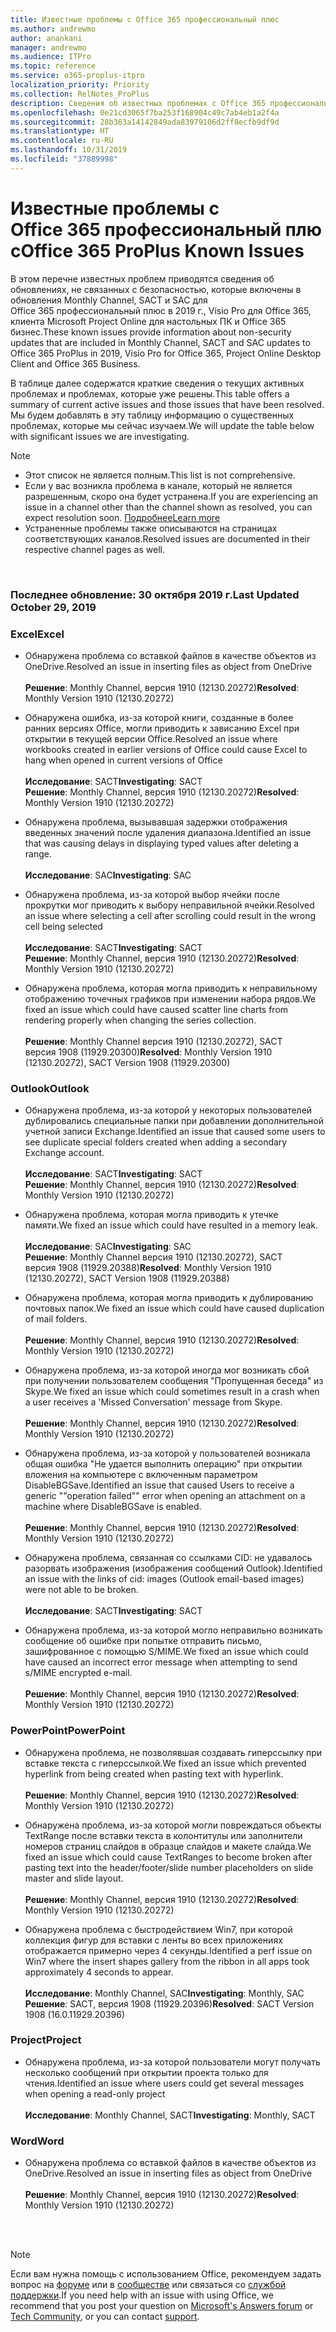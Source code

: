 ```yaml
---
title: Известные проблемы с Office 365 профессиональный плюс
ms.author: andrewmo
author: anankani
manager: andrewmo
ms.audience: ITPro
ms.topic: reference
ms.service: o365-proplus-itpro
localization_priority: Priority
ms.collection: RelNotes_ProPlus
description: Сведения об известных проблемах с Office 365 профессиональный плюс
ms.openlocfilehash: 0e21cd3065f7ba253f168904c49c7ab4eb1a2f4a
ms.sourcegitcommit: 28b363a14142849ada83979106d2ff8ecfb9df9d
ms.translationtype: HT
ms.contentlocale: ru-RU
ms.lasthandoff: 10/31/2019
ms.locfileid: "37889998"
---
```

# <a name="office-365-proplus-known-issues"></a><span data-ttu-id="c94d4-103">Известные проблемы с Office 365 профессиональный плюс</span><span class="sxs-lookup"><span data-stu-id="c94d4-103">Office 365 ProPlus Known Issues</span></span>

<span data-ttu-id="c94d4-104">В этом перечне известных проблем приводятся сведения об обновлениях, не связанных с безопасностью, которые включены в обновления Monthly Channel, SACT и SAC для Office 365 профессиональный плюс в 2019 г., Visio Pro для Office 365, клиента Microsoft Project Online для настольных ПК и Office 365 бизнес.</span><span class="sxs-lookup"><span data-stu-id="c94d4-104">These known issues provide information about non-security updates that are included in Monthly Channel, SACT and SAC updates to Office 365 ProPlus in 2019, Visio Pro for Office 365, Project Online Desktop Client and Office 365 Business.</span></span>

<span data-ttu-id="c94d4-105">В таблице далее содержатся краткие сведения о текущих активных проблемах и проблемах, которые уже решены.</span><span class="sxs-lookup"><span data-stu-id="c94d4-105">This table offers a summary of current active issues and those issues that have been resolved.</span></span>  <span data-ttu-id="c94d4-106">Мы будем добавлять в эту таблицу информацию о существенных проблемах, которые мы сейчас изучаем.</span><span class="sxs-lookup"><span data-stu-id="c94d4-106">We will update the table below with significant issues we are investigating.</span></span>

> [!NOTE]
>- <span data-ttu-id="c94d4-107">Этот список не является полным.</span><span class="sxs-lookup"><span data-stu-id="c94d4-107">This list is not comprehensive.</span></span>
>- <span data-ttu-id="c94d4-108">Если у вас возникла проблема в канале, который не является разрешенным, скоро она будет устранена.</span><span class="sxs-lookup"><span data-stu-id="c94d4-108">If you are experiencing an issue in a channel other than the channel shown as resolved, you can expect resolution soon.</span></span> [<span data-ttu-id="c94d4-109">Подробнее</span><span class="sxs-lookup"><span data-stu-id="c94d4-109">Learn more</span></span>](https://docs.microsoft.com/ru-RU/DeployOffice/overview-of-update-channels-for-office-365-proplus#BKMK_SAC)
>- <span data-ttu-id="c94d4-110">Устраненные проблемы также описываются на страницах соответствующих каналов.</span><span class="sxs-lookup"><span data-stu-id="c94d4-110">Resolved issues are documented in their respective channel pages as well.</span></span>

<br>

### <a name="last-updated-october-30-2019"></a><span data-ttu-id="c94d4-111">Последнее обновление: 30 октября 2019 г.</span><span class="sxs-lookup"><span data-stu-id="c94d4-111">Last Updated October 29, 2019</span></span>

### <a name="excel"></a><span data-ttu-id="c94d4-112">Excel</span><span class="sxs-lookup"><span data-stu-id="c94d4-112">Excel</span></span>

- <span data-ttu-id="c94d4-113">Обнаружена проблема со вставкой файлов в качестве объектов из OneDrive.</span><span class="sxs-lookup"><span data-stu-id="c94d4-113">Resolved an issue in inserting files as object from OneDrive</span></span><br><br> <span data-ttu-id="c94d4-114">**Решение**: Monthly Channel, версия 1910 (12130.20272)</span><span class="sxs-lookup"><span data-stu-id="c94d4-114">**Resolved**: Monthly Version 1910 (12130.20272)</span></span>

- <span data-ttu-id="c94d4-115">Обнаружена ошибка, из-за которой книги, созданные в более ранних версиях Office, могли приводить к зависанию Excel при открытии в текущей версии Office.</span><span class="sxs-lookup"><span data-stu-id="c94d4-115">Resolved an issue where workbooks created in earlier versions of Office could cause Excel to hang when opened in current versions of Office</span></span><br><br>
<span data-ttu-id="c94d4-116">**Исследование**: SACT</span><span class="sxs-lookup"><span data-stu-id="c94d4-116">**Investigating**: SACT</span></span> <br><span data-ttu-id="c94d4-117">**Решение**: Monthly Channel, версия 1910 (12130.20272)</span><span class="sxs-lookup"><span data-stu-id="c94d4-117">**Resolved**: Monthly Version 1910 (12130.20272)</span></span>

- <span data-ttu-id="c94d4-118">Обнаружена проблема, вызывавшая задержки отображения введенных значений после удаления диапазона.</span><span class="sxs-lookup"><span data-stu-id="c94d4-118">Identified an issue that was causing delays in displaying typed values after deleting a range.</span></span><br><br>
<span data-ttu-id="c94d4-119">**Исследование**: SAC</span><span class="sxs-lookup"><span data-stu-id="c94d4-119">**Investigating**: SAC</span></span>

- <span data-ttu-id="c94d4-120">Обнаружена проблема, из-за которой выбор ячейки после прокрутки мог приводить к выбору неправильной ячейки.</span><span class="sxs-lookup"><span data-stu-id="c94d4-120">Resolved an issue where selecting a cell after scrolling could result in the wrong cell being selected</span></span><br><br>
<span data-ttu-id="c94d4-121">**Исследование**: SACT</span><span class="sxs-lookup"><span data-stu-id="c94d4-121">**Investigating**: SACT</span></span> <br><span data-ttu-id="c94d4-122">**Решение**: Monthly Channel, версия 1910 (12130.20272)</span><span class="sxs-lookup"><span data-stu-id="c94d4-122">**Resolved**: Monthly Version 1910 (12130.20272)</span></span>

- <span data-ttu-id="c94d4-123">Обнаружена проблема, которая могла приводить к неправильному отображению точечных графиков при изменении набора рядов.</span><span class="sxs-lookup"><span data-stu-id="c94d4-123">We fixed an issue which could have caused scatter line charts from rendering properly when changing the series collection.</span></span><br><br>
<span data-ttu-id="c94d4-124">**Решение**: Monthly Channel версия 1910 (12130.20272), SACT версия 1908 (11929.20300)</span><span class="sxs-lookup"><span data-stu-id="c94d4-124">**Resolved**: Monthly Version 1910 (12130.20272), SACT Version 1908 (11929.20300)</span></span>

### <a name="outlook"></a><span data-ttu-id="c94d4-125">Outlook</span><span class="sxs-lookup"><span data-stu-id="c94d4-125">Outlook</span></span>

- <span data-ttu-id="c94d4-126">Обнаружена проблема, из-за которой у некоторых пользователей дублировались специальные папки при добавлении дополнительной учетной записи Exchange.</span><span class="sxs-lookup"><span data-stu-id="c94d4-126">Identified an issue that caused some users to see duplicate special folders created when adding a secondary Exchange account.</span></span><br><br><span data-ttu-id="c94d4-127">**Исследование**: SACT</span><span class="sxs-lookup"><span data-stu-id="c94d4-127">**Investigating**: SACT</span></span> <br><span data-ttu-id="c94d4-128">**Решение**: Monthly Channel, версия 1910 (12130.20272)</span><span class="sxs-lookup"><span data-stu-id="c94d4-128">**Resolved**: Monthly Version 1910 (12130.20272)</span></span>

- <span data-ttu-id="c94d4-129">Обнаружена проблема, которая могла приводить к утечке памяти.</span><span class="sxs-lookup"><span data-stu-id="c94d4-129">We fixed an issue which could have resulted in a memory leak.</span></span> <br><br>
<span data-ttu-id="c94d4-130">**Исследование**: SAC</span><span class="sxs-lookup"><span data-stu-id="c94d4-130">**Investigating**: SAC</span></span> <br><span data-ttu-id="c94d4-131">**Решение**: Monthly Channel версия 1910 (12130.20272), SACT версия 1908 (11929.20388)</span><span class="sxs-lookup"><span data-stu-id="c94d4-131">**Resolved**: Monthly Version 1910 (12130.20272), SACT Version 1908 (11929.20388)</span></span>

- <span data-ttu-id="c94d4-132">Обнаружена проблема, которая могла приводить к дублированию почтовых папок.</span><span class="sxs-lookup"><span data-stu-id="c94d4-132">We fixed an issue which could have caused duplication of mail folders.</span></span><br><br>
<span data-ttu-id="c94d4-133">**Решение**: Monthly Channel, версия 1910 (12130.20272)</span><span class="sxs-lookup"><span data-stu-id="c94d4-133">**Resolved**: Monthly Version 1910 (12130.20272)</span></span>

- <span data-ttu-id="c94d4-134">Обнаружена проблема, из-за которой иногда мог возникать сбой при получении пользователем сообщения "Пропущенная беседа" из Skype.</span><span class="sxs-lookup"><span data-stu-id="c94d4-134">We fixed an issue which could sometimes result in a crash when a user receives a 'Missed Conversation' message from Skype.</span></span><br><br>
<span data-ttu-id="c94d4-135">**Решение**: Monthly Channel, версия 1910 (12130.20272)</span><span class="sxs-lookup"><span data-stu-id="c94d4-135">**Resolved**: Monthly Version 1910 (12130.20272)</span></span>

- <span data-ttu-id="c94d4-136">Обнаружена проблема, из-за которой у пользователей возникала общая ошибка "Не удается выполнить операцию" при открытии вложения на компьютере с включенным параметром DisableBGSave.</span><span class="sxs-lookup"><span data-stu-id="c94d4-136">Identified an issue that caused Users to receive a generic ""operation failed"" error when opening an attachment on a machine where DisableBGSave is enabled.</span></span><br><br>
<span data-ttu-id="c94d4-137">**Решение**: Monthly Channel, версия 1910 (12130.20272)</span><span class="sxs-lookup"><span data-stu-id="c94d4-137">**Resolved**: Monthly Version 1910 (12130.20272)</span></span>

- <span data-ttu-id="c94d4-138">Обнаружена проблема, связанная со ссылками CID: не удавалось разорвать изображения (изображения сообщений Outlook).</span><span class="sxs-lookup"><span data-stu-id="c94d4-138">Identified an issue with the links of cid: images (Outlook email-based images) were not able to be broken.</span></span><br><br>
<span data-ttu-id="c94d4-139">**Исследование**: SACT</span><span class="sxs-lookup"><span data-stu-id="c94d4-139">**Investigating**: SACT</span></span>

- <span data-ttu-id="c94d4-140">Обнаружена проблема, из-за которой могло неправильно возникать сообщение об ошибке при попытке отправить письмо, зашифрованное с помощью S/MIME.</span><span class="sxs-lookup"><span data-stu-id="c94d4-140">We fixed an issue which could have caused an incorrect error message when attempting to send s/MIME encrypted e-mail.</span></span><br><br><span data-ttu-id="c94d4-141">**Решение**: Monthly Channel, версия 1910 (12130.20272)</span><span class="sxs-lookup"><span data-stu-id="c94d4-141">**Resolved**: Monthly Version 1910 (12130.20272)</span></span>

### <a name="powerpoint"></a><span data-ttu-id="c94d4-142">PowerPoint</span><span class="sxs-lookup"><span data-stu-id="c94d4-142">PowerPoint</span></span>

- <span data-ttu-id="c94d4-143">Обнаружена проблема, не позволявшая создавать гиперссылку при вставке текста с гиперссылкой.</span><span class="sxs-lookup"><span data-stu-id="c94d4-143">We fixed an issue which prevented hyperlink from being created when pasting text with hyperlink.</span></span> <br><br><span data-ttu-id="c94d4-144">**Решение**: Monthly Channel, версия 1910 (12130.20272)</span><span class="sxs-lookup"><span data-stu-id="c94d4-144">**Resolved**: Monthly Version 1910 (12130.20272)</span></span>

- <span data-ttu-id="c94d4-145">Обнаружена проблема, из-за которой могли повреждаться объекты TextRange после вставки текста в колонтитулы или заполнители номеров страниц слайдов в образце слайдов и макете слайда.</span><span class="sxs-lookup"><span data-stu-id="c94d4-145">We fixed an issue which could cause TextRanges to become broken after pasting text into the header/footer/slide number placeholders on slide master and slide layout.</span></span> <br><br><span data-ttu-id="c94d4-146">**Решение**: Monthly Channel, версия 1910 (12130.20272)</span><span class="sxs-lookup"><span data-stu-id="c94d4-146">**Resolved**: Monthly Version 1910 (12130.20272)</span></span>

- <span data-ttu-id="c94d4-147">Обнаружена проблема с быстродействием Win7, при которой коллекция фигур для вставки с ленты во всех приложениях отображается примерно через 4 секунды.</span><span class="sxs-lookup"><span data-stu-id="c94d4-147">Identified a perf issue on Win7 where the insert shapes gallery from the ribbon in all apps took approximately 4 seconds to appear.</span></span><br><br>
<span data-ttu-id="c94d4-148">**Исследование**: Monthly Channel, SAC</span><span class="sxs-lookup"><span data-stu-id="c94d4-148">**Investigating**: Monthly, SAC</span></span>
<br><span data-ttu-id="c94d4-149">**Решение**: SACT, версия 1908 (11929.20396)</span><span class="sxs-lookup"><span data-stu-id="c94d4-149">**Resolved**: SACT Version 1908 (16.0.11929.20396)</span></span>

### <a name="project"></a><span data-ttu-id="c94d4-150">Project</span><span class="sxs-lookup"><span data-stu-id="c94d4-150">Project</span></span>

- <span data-ttu-id="c94d4-151">Обнаружена проблема, из-за которой пользователи могут получать несколько сообщений при открытии проекта только для чтения.</span><span class="sxs-lookup"><span data-stu-id="c94d4-151">Identified an issue where users could get several messages when opening a read-only project</span></span><br><br>
<span data-ttu-id="c94d4-152">**Исследование**: Monthly Channel, SACT</span><span class="sxs-lookup"><span data-stu-id="c94d4-152">**Investigating**: Monthly, SACT</span></span>

### <a name="word"></a><span data-ttu-id="c94d4-153">Word</span><span class="sxs-lookup"><span data-stu-id="c94d4-153">Word</span></span>
- <span data-ttu-id="c94d4-154">Обнаружена проблема со вставкой файлов в качестве объектов из OneDrive.</span><span class="sxs-lookup"><span data-stu-id="c94d4-154">Resolved an issue in inserting files as object from OneDrive</span></span><br><br> <span data-ttu-id="c94d4-155">**Решение**: Monthly Channel, версия 1910 (12130.20272)</span><span class="sxs-lookup"><span data-stu-id="c94d4-155">**Resolved**: Monthly Version 1910 (12130.20272)</span></span>



<br>
<br>

> [!NOTE]
> <span data-ttu-id="c94d4-156">Если вам нужна помощь с использованием Office, рекомендуем задать вопрос на [форуме](https://answers.microsoft.com/) или в [сообществе](https://techcommunity.microsoft.com/) или связаться со [службой поддержки](https://support.microsoft.com/contactus).</span><span class="sxs-lookup"><span data-stu-id="c94d4-156">If you need help with an issue with using Office, we recommend that you post your question on [Microsoft's Answers forum](https://answers.microsoft.com/) or [Tech Community](https://techcommunity.microsoft.com/), or you can contact [support](https://support.microsoft.com/contactus).</span></span>
